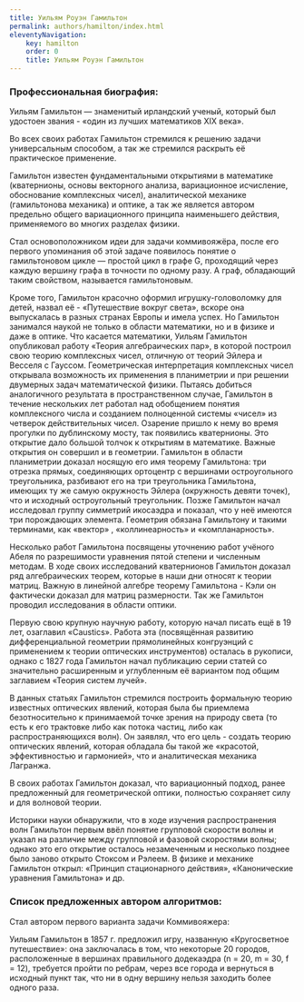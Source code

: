 ```yaml
---
title: Уильям Роуэн Гамильтон
permalink: authors/hamilton/index.html
eleventyNavigation:
    key: hamilton
    order: 0
    title: Уильям Роуэн Гамильтон
---
```


### Профессиональная биография:

Уильям Гамильтон — знаменитый ирландский ученый, который был удостоен звания - «один из лучших математиков XIX века».

Во всех своих работах Гамильтон стремился к решению задачи универсальным способом, а так же стремился раскрыть её практическое применение.

Гамильтон известен фундаментальными открытиями в математике (кватернионы, основы векторного анализа, вариационное исчисление, обоснование комплексных чисел), аналитической механике (гамильтонова механика) и оптике, а так же является автором предельно общего вариационного принципа наименьшего действия, применяемого во многих разделах физики.

Стал основоположником идеи для задачи коммивояжёра, после его первого упоминания об этой задаче появилось понятие о гамильтоновом цикле — простой цикл в графе G, проходящий через каждую вершину графа в точности по одному разу.  А граф, обладающий таким свойством, называется гамильтоновым.

Кроме того, Гамильтон красочно оформил игрушку-головоломку для детей, назвал её - «Путешествие вокруг света», вскоре она выпускалась в разных странах Европы и имела успех.
Но Гамильтон занимался наукой не только в области математики, но и в физике и даже в оптике. Что касается математики, Уильям Гамильтон опубликовал работу «Теория алгебраических пар», в которой построил свою теорию комплексных чисел, отличную от теорий Эйлера и Весселя с Гауссом. Геометрическая интерпретация комплексных чисел открывала возможность их применения в планиметрии и при решении двумерных задач математической физики. Пытаясь добиться аналогичного результата в пространственном случае, Гамильтон в течение нескольких лет работал над обобщением понятия комплексного числа и созданием полноценной системы «чисел» из четверок действительных чисел. Озарение пришло к нему во время прогулки по дублинскому мосту, так появились кватернионы. Это открытие дало большой толчок к открытиям в  математике.
Важные открытия он совершил и в геометрии. Гамильтон в области планиметрии доказал носящую его имя теорему Гамильтона: три отрезка прямых, соединяющих ортоцентр с вершинами остроугольного треугольника, разбивают его на три треугольника Гамильтона, имеющих ту же самую окружность Эйлера (окружность девяти точек), что и исходный остроугольный треугольник. Позже Гамильтон начал исследовал группу симметрий икосаэдра и показал, что у неё имеются три порождающих элемента. Геометрия обязана Гамильтону и такими терминами, как «вектор» , «коллинеарность»  и «компланарность».

Несколько работ Гамильтона посвящены уточнению работ учёного Абеля по разрешимости уравнения пятой степени и численным методам. В ходе своих исследований кватернионов Гамильтон доказал ряд алгебраических теорем, которые в наши дни относят к теории матриц. Важную в линейной алгебре теорему Гамильтона - Кэли он фактически доказал для матриц размерности. Так же Гамильтон проводил исследования в области оптики.

Первую свою крупную научную работу, которую начал писать ещё в 19 лет, озаглавил «Caustics». Работа эта (посвящённая развитию дифференциальной геометрии прямолинейных конгруэнций с применением к теории оптических инструментов) осталась в рукописи, однако с 1827 года Гамильтон начал публикацию серии статей со значительно расширенным и углубленным её вариантом под общим заглавием «Теория систем лучей».

В данных статьях Гамильтон стремился построить формальную теорию известных оптических явлений, которая была бы приемлема безотносительно к принимаемой точке зрения на природу света (то есть к его трактовке либо как потока частиц, либо как распространяющихся волн). Он заявлял, что его цель - создать теорию оптических явлений, которая обладала бы такой же «красотой, эффективностью и гармонией», что и аналитическая механика Лагранжа.

В своих работах Гамильтон доказал, что вариационный подход, ранее предложенный для геометрической оптики, полностью сохраняет силу и для волновой теории.

Историки науки обнаружили, что в ходе изучения распространения волн Гамильтон первым ввёл понятие групповой скорости волны и указал на различие между групповой и фазовой скоростями волны; однако это его открытие осталось незамеченным и несколько позднее было заново открыто Стоксом и Рэлеем. В физике и механике Гамильтон открыл: «Принцип стационарного действия», «Канонические уравнения Гамильтона» и др.

### Список предложенных автором алгоритмов:

Стал автором первого варианта задачи Коммивояжера:

Уильям Гамильтон в 1857 г. предложил игру, названную «Кругосветное путешествие»:
она заключалась в том, что некоторые 20 городов, расположенные в вершинах правильного додекаэдра (n = 20, m = 30, f = 12), требуется пройти по ребрам, через все города и вернуться в исходный пункт так, что ни в одну вершину нельзя заходить более одного раза.